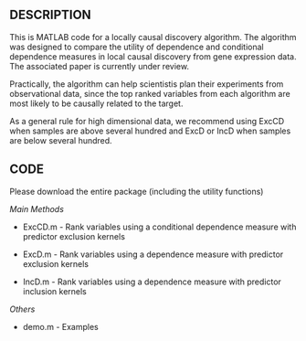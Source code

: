 DESCRIPTION
-----------

This is MATLAB code for a locally causal discovery algorithm. The algorithm was designed to compare the utility of dependence and conditional dependence measures in local causal discovery from gene expression data. The associated paper is currently under review.

Practically, the algorithm can help scientistis plan their experiments from observational data, since the top ranked variables from each algorithm are most likely to be causally related to the target.

As a general rule for high dimensional data, we recommend using ExcCD when samples are above several hundred and ExcD or IncD when samples are below several hundred.

CODE
----

Please download the entire package (including the utility functions)

*Main Methods*

- ExcCD.m - Rank variables using a conditional dependence measure with predictor exclusion kernels

- ExcD.m - Rank variables using a dependence measure with predictor exclusion kernels

- IncD.m - Rank variables using a dependence measure with predictor inclusion kernels

*Others*

- demo.m - Examples

